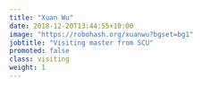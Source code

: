 ```yaml
---
title: "Xuan Wu"
date: 2018-12-20T13:44:55+10:00
image: "https://robohash.org/xuanwu?bgset=bg1"
jobtitle: "Visiting master from SCU"
promoted: false
class: visiting
weight: 1
---
```

